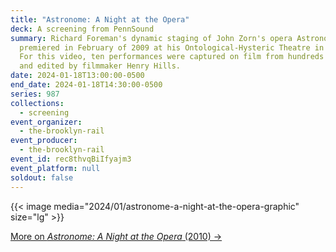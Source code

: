 ```yaml
---
title: "Astronome: A Night at the Opera"
deck: A screening from PennSound
summary: Richard Foreman's dynamic staging of John Zorn's opera Astronome
  premiered in February of 2009 at his Ontological-Hysteric Theatre in New York.
  For this video, ten performances were captured on film from hundreds of angles
  and edited by filmmaker Henry Hills.
date: 2024-01-18T13:00:00-0500
end_date: 2024-01-18T14:30:00-0500
series: 987
collections:
  - screening
event_organizer:
  - the-brooklyn-rail
event_producer:
  - the-brooklyn-rail
event_id: rec8thvqBiIfyajm3
event_platform: null
soldout: false
---
```

{{< image media="2024/01/astronome-a-night-at-the-opera-graphic" size="lg" >}}

[M﻿ore on *Astronome: A Night at the Opera* (2010) →](https://writing.upenn.edu/pennsound/x/Hills.php)